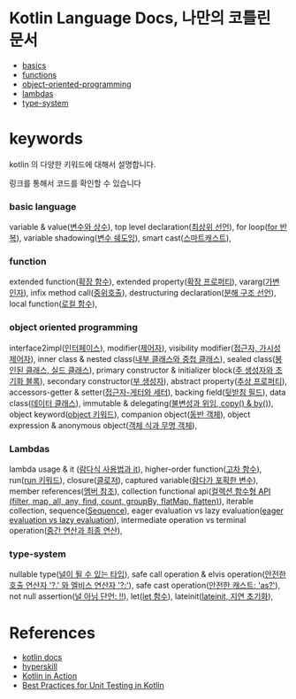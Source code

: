 # Kotlin Language Docs, 나만의 코틀린 문서

- [basics](https://github.com/my-research/kotlin/tree/master/basic)
- [functions](https://github.com/my-research/kotlin/tree/master/functions)
- [object-oriented-programming](https://github.com/my-research/kotlin/tree/master/object-oriented-programming)
- [lambdas](https://github.com/my-research/kotlin/tree/master/lambdas)
- [type-system](https://github.com/my-research/kotlin/tree/master/type-system)

# keywords

kotlin 의 다양한 키워드에 대해서 설명합니다.

링크를 통해서 코드를 확인할 수 있습니다

### basic language

variable & value([변수와 상수](#)),
top level declaration([최상위 선언](#)),
for loop([for 반복](#)),
variable shadowing([변수 쉐도잉](#)),
smart cast([스마트캐스트](#)),

### function

extended function([확장 함수](#)),
extended property([확장 프로퍼티](#)),
vararg([가변 인자](#)),
infix method call([중위호출](#)),
destructuring declaration([분해 구조 선언](#)),
local function([로컬 함수](#)),

### object oriented programming

interface2impl([인터페이스](#)),
modifier([제어자](#)),
visibility modifier([접근자, 가시성 제어자](#)),
inner class & nested class([내부 클래스와 중첩 클래스](#)),
sealed class([봉인된 클래스, 실드 클래스](#)),
primary constructor & initializer block([주 생성자와 초기화 블록](#)),
secondary constructor([부 생성자](#)),
abstract property([추상 프로퍼티](#)),
accessors-getter & setter([접근자-게터와 세터](#)),
backing field([뒷받침 필드](#)),
data class([데이터 클래스](#)),
immutable & delegating([불변성과 위임, copy() & by()](#)),
object keyword([object 키워드](#)),
companion object([동반 객체](#)),
object expression & anonymous object([객체 식과 무명 객체](#)),

### Lambdas

lambda usage & it ([람다식 사용법과 it](#)),
higher-order function([고차 함수](#)),
run([run 키워드](#)),
closure([클로저](#)),
captured variable([람다가 포획한 변수](#)),
member references([멤버 참조](#)),
collection functional api([컬렉션 함수형 API (filter, map, all, any, find, count, groupBy, flatMap, flatten)](#)),
iterable collection, sequence([Sequence](#)),
eager evaluation vs lazy evaluation([eager evaluation vs lazy evaluation](#)),
intermediate operation vs terminal operation([중간 연산과 최종 연산](#)),

### type-system

nullable type([널이 될 수 있는 타입](#)),
safe call operation & elvis operation([안전한 호출 연산자 '?.' 와 엘비스 연산자 '?:'](#)),
safe cast operation([안전한 캐스트: 'as?'](#)),
not null assertion([널 아님 단언: !!](#)),
let([let 함수](#)),
lateinit([lateinit, 지연 초기화](#)),

# References

- [kotlin docs](https://kotlinlang.org/docs/basic-syntax.html)
- [hyperskill](https://hyperskill.org/tracks/18)
- [Kotlin in Action](http://www.yes24.com/Product/Goods/55148593)
- [Best Practices for Unit Testing in Kotlin](https://resources.jetbrains.com/storage/products/kotlinconf2018/slides/4_Best%20Practices%20for%20Unit%20Testing%20in%20Kotlin.pdf)
